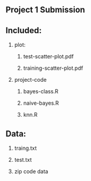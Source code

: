## Project 1 Submission

## Included:

1. plot:
	1. test-scatter-plot.pdf

	1. training-scatter-plot.pdf
1. project-code
	1. bayes-class.R

	1. naive-bayes.R

	1. knn.R

## Data:

1. traing.txt

1. test.txt

1. zip code data

